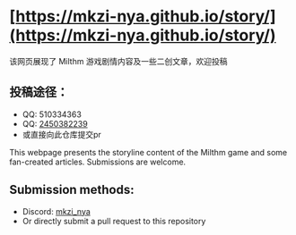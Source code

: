 # [https://mkzi-nya.github.io/story/](https://mkzi-nya.github.io/story/)
该网页展现了 Milthm 游戏剧情内容及一些二创文章，欢迎投稿


## 投稿途径：
- QQ: 510334363
- QQ: [2450382239](https://qm.qq.com/q/UfEfmy7MEE)
- 或直接向此仓库提交pr




This webpage presents the storyline content of the Milthm game and some fan-created articles. Submissions are welcome.


## Submission methods:

- Discord: [mkzi_nya](https://discordapp.com/users/1135097559891853435)
- Or directly submit a pull request to this repository
